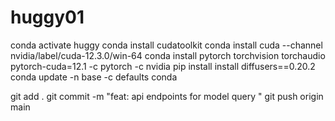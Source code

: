 # huggy01
conda activate huggy
conda install cudatoolkit
conda install cuda --channel nvidia/label/cuda-12.3.0/win-64
conda install pytorch torchvision torchaudio pytorch-cuda=12.1 -c pytorch -c nvidia
pip install install diffusers==0.20.2
conda update -n base -c defaults conda

git add .
git commit -m "feat: api endpoints for model query " 
git push origin main 